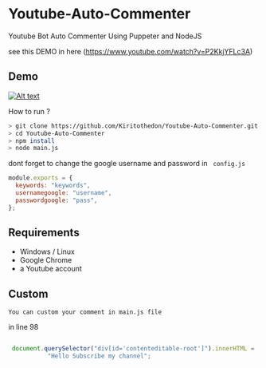 # Youtube-Auto-Commenter
Youtube Bot Auto Commenter Using Puppeter and NodeJS

see this DEMO in here  (https://www.youtube.com/watch?v=P2KkjYFLc3A)
## Demo
[![Alt text](https://img.youtube.com/vi/P2KkjYFLc3A/hqdefault.jpg)](https://www.youtube.com/watch?v=P2KkjYFLc3A)

How to run ?

```bash
> git clone https://github.com/Kiritothedon/Youtube-Auto-Commenter.git
> cd Youtube-Auto-Commenter
> npm install
> node main.js
```

dont forget to change the google username and password in ` config.js`

```javascript
module.exports = {
  keywords: "keywords",
  usernamegoogle: "username",
  passwordgoogle: "pass",
};

```

## Requirements

 - Windows / Linux
 - Google Chrome
 - a Youtube account 

## Custom 

` You can custom your comment in main.js file `

in line 98

```javascript

 document.querySelector("div[id='contenteditable-root']").innerHTML =
           "Hello Subscribe my channel";
          
````
           

